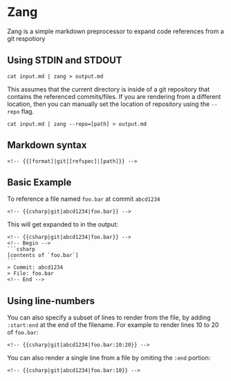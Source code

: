 # Zang

Zang is a simple markdown preprocessor to expand code references from a git respotiory

## Using STDIN and STDOUT

    cat input.md | zang > output.md

This assumes that the current directory is inside of a git repository that contains the referenced commits/files.
If you are rendering from a different location, then you can manually set the location of repository using the `--repo`
flag.

    cat input.md | zang --repo=[path] > output.md

## Markdown syntax

    <!-- {{[format]|git|[refspec]|[path]}} -->

## Basic Example

To reference a file named `foo.bar` at commit `abcd1234`

    <!-- {{csharp|git|abcd1234|foo.bar}} -->

This will get expanded to in the output:

    <!-- {{csharp|git|abcd1234|foo.bar}} -->
    <!-- Begin -->
    ```csharp
    [contents of `foo.bar`]
    ```
    > Commit: abcd1234
    > File: foo.bar
    <!-- End -->

## Using line-numbers

You can also specify a subset of lines to render from the file, by adding `:start:end` at the end of the filename. For
example to render lines 10 to 20 of `foo.bar`:

    <!-- {{csharp|git|abcd1234|foo.bar:10:20}} -->

You can also render a single line from a file by omiting the `:end` portion:

    <!-- {{csharp|git|abcd1234|foo.bar:10}} -->

